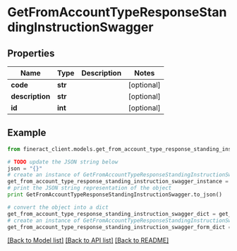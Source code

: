# GetFromAccountTypeResponseStandingInstructionSwagger


## Properties

Name | Type | Description | Notes
------------ | ------------- | ------------- | -------------
**code** | **str** |  | [optional] 
**description** | **str** |  | [optional] 
**id** | **int** |  | [optional] 

## Example

```python
from fineract_client.models.get_from_account_type_response_standing_instruction_swagger import GetFromAccountTypeResponseStandingInstructionSwagger

# TODO update the JSON string below
json = "{}"
# create an instance of GetFromAccountTypeResponseStandingInstructionSwagger from a JSON string
get_from_account_type_response_standing_instruction_swagger_instance = GetFromAccountTypeResponseStandingInstructionSwagger.from_json(json)
# print the JSON string representation of the object
print GetFromAccountTypeResponseStandingInstructionSwagger.to_json()

# convert the object into a dict
get_from_account_type_response_standing_instruction_swagger_dict = get_from_account_type_response_standing_instruction_swagger_instance.to_dict()
# create an instance of GetFromAccountTypeResponseStandingInstructionSwagger from a dict
get_from_account_type_response_standing_instruction_swagger_form_dict = get_from_account_type_response_standing_instruction_swagger.from_dict(get_from_account_type_response_standing_instruction_swagger_dict)
```
[[Back to Model list]](../README.md#documentation-for-models) [[Back to API list]](../README.md#documentation-for-api-endpoints) [[Back to README]](../README.md)


